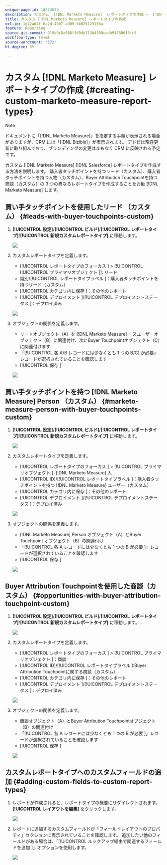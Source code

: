 ```yaml
---
unique-page-id: 18874539
description: カスタム  [!DNL Marketo Measure]  レポートタイプの作成 –  [!DNL Marketo Measure]
title: カスタム [!DNL Marketo Measure] レポートタイプの作成
exl-id: 1d72a04f-6a2d-4607-ad09-3b025125156a
feature: Reporting
source-git-commit: 915e9c5a968ffd9de713b4308cadb91768613fc5
workflow-type: tm+mt
source-wordcount: '372'
ht-degree: 5%

---
```


# カスタム [!DNL Marketo Measure] レポートタイプの作成 {#creating-custom-marketo-measure-report-types}

>[!NOTE]
>
>ドキュメントに「[!DNL Marketo Measure]」を指定する手順が表示される場合がありますが、CRM には「[!DNL Bizible]」が表示されます。 アドビは現在更新に取り組んでおり、ブランディングの変更はまもなく CRM に反映される予定です。

カスタム [!DNL Marketo Measure] [!DNL Salesforce] レポートタイプを作成する方法を説明します。 購入者タッチポイントを持つリード（カスタム）、購入者タッチポイントを持つ人物（カスタム）、Buyer Attribution Touchpointを持つ商談（カスタム）の 3 つの異なるレポートタイプを作成することをお勧 [!DNL Marketo Measure] します。

## 買い手タッチポイントを使用したリード （カスタム） {#leads-with-buyer-touchpoints-custom}

1. **[!UICONTROL 設定]**/**[!UICONTROL ビルド]**/**[!UICONTROL レポートタイプ]**/**[!UICONTROL 新規カスタムレポートタイプ]** に移動します。

   ![](assets/1.png)

1. カスタムレポートタイプを定義します。

   * [!UICONTROL  レポートタイプのフォーカス ] > [!UICONTROL [!UICONTROL プライマリオブジェクト ]]: リード
   * 識別/[!UICONTROL  レポートタイプラベル ]：購入者タッチポイントを持つリード（カスタム）
   * [!UICONTROL  カテゴリ内に保存 ]：その他のレポート
   * [!UICONTROL  デプロイメント ]/[!UICONTROL  デプロイメントステータス ]：デプロイ済み

   ![](assets/2.png)

1. オブジェクトの関係を定義します。

   * リードオブジェクト（A）を [!DNL Marketo Measure] ースユーザーオブジェクト（B）に関連付け、次にBuyer Touchpointオブジェクト（C）に関連付けます
   * 「[!UICONTROL  各 A/B レコードには少なくとも 1 つの B/C] が必要」レコードが選択されていることを確認します
   * [!UICONTROL  保存 ]

   ![](assets/3.png)

## 買い手タッチポイントを持つ [!DNL Marketo Measure] Person （カスタム） {#marketo-measure-person-with-buyer-touchpoints-custom}

1. **[!UICONTROL 設定]**/**[!UICONTROL ビルド]**/**[!UICONTROL レポートタイプ]**/**[!UICONTROL 新規カスタムレポートタイプ]** に移動します。

   ![](assets/4.png)

1. カスタムレポートタイプを定義します。

   * [!UICONTROL  レポートタイプのフォーカス ] > [!UICONTROL プライマリオブジェクト ]: [!DNL Marketo Measure] 人
   * [!UICONTROL ID]/[!UICONTROL  レポートタイプラベル ]：購入者タッチポイントを持つ [!DNL Marketo Measure] ユーザー（カスタム）
   * [!UICONTROL  カテゴリ内に保存 ]：その他のレポート
   * [!UICONTROL  デプロイメント ]/[!UICONTROL  デプロイメントステータス ]：デプロイ済み

   ![](assets/5.png)

1. オブジェクトの関係を定義します。

   * [!DNL Marketo Measure] Person オブジェクト（A）とBuyer Touchpoint オブジェクト（B）の関連付け
   * 「[!UICONTROL  各 A レコードには少なくとも 1 つの B が必要 ]」レコードが選択されていることを確認します
   * [!UICONTROL  保存 ]

   ![](assets/6.png)

## Buyer Attribution Touchpointを使用した商談（カスタム） {#opportunities-with-buyer-attribution-touchpoint-custom}

1. **[!UICONTROL 設定]**/**[!UICONTROL ビルド]**/**[!UICONTROL レポートタイプ]**/**[!UICONTROL 新規カスタムレポートタイプ]** に移動します。

   ![](assets/7.png)

1. カスタムレポートタイプを定義します。

   * [!UICONTROL  レポートタイプのフォーカス ] > [!UICONTROL プライマリオブジェクト ]：商談
   * [!UICONTROL ID]/[!UICONTROL  レポートタイプラベル ]:Buyer Attribution Touchpointに関する商談（カスタム）
   * [!UICONTROL  カテゴリ内に保存 ]：その他のレポート
   * [!UICONTROL  デプロイメント ]/[!UICONTROL  デプロイメントステータス ]：デプロイ済み

   ![](assets/8.png)

1. オブジェクトの関係を定義します。

   * 商談オブジェクト（A）とBuyer Attribution Touchpointオブジェクト（B）の関連付け
   * 「[!UICONTROL  各 A レコードには少なくとも 1 つの B が必要 ]」レコードが選択されていることを確認します
   * [!UICONTROL  保存 ]

   ![](assets/9.png)

## カスタムレポートタイプへのカスタムフィールドの追加 {#adding-custom-fields-to-custom-report-types}

1. レポートが作成されると、レポートタイプの概要にリダイレクトされます。 **[!UICONTROL レイアウトを編集]** をクリックします。

   ![](assets/10.png)

1. レポートに追加するカスタムフィールドが「フィールドレイアウトのプロパティ」セクションに表示されていることを確認します。 追加したい他のフィールドがある場合は、「[!UICONTROL  ルックアップ経由で関連するフィールドを追加 ]」オプションを使用します。

   ![](assets/11.png)
